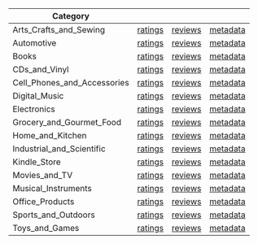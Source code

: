 | Category |  |  |  | 
 |----------|:-----:|:-----:|:-----:|
Arts_Crafts_and_Sewing | [ratings](https://ciir.cs.umass.edu/downloads/XMarket/DATA/br/Arts_Crafts_and_Sewing/ratings_br_Arts_Crafts_and_Sewing.txt) | [reviews](https://ciir.cs.umass.edu/downloads/XMarket/DATA/br/Arts_Crafts_and_Sewing/reviews_br_Arts_Crafts_and_Sewing.json) | [metadata](https://ciir.cs.umass.edu/downloads/XMarket/DATA/br/Arts_Crafts_and_Sewing/metadata_br_Arts_Crafts_and_Sewing.json) |  
Automotive | [ratings](https://ciir.cs.umass.edu/downloads/XMarket/DATA/br/Automotive/ratings_br_Automotive.txt) | [reviews](https://ciir.cs.umass.edu/downloads/XMarket/DATA/br/Automotive/reviews_br_Automotive.json) | [metadata](https://ciir.cs.umass.edu/downloads/XMarket/DATA/br/Automotive/metadata_br_Automotive.json) |  
Books | [ratings](https://ciir.cs.umass.edu/downloads/XMarket/DATA/br/Books/ratings_br_Books.txt) | [reviews](https://ciir.cs.umass.edu/downloads/XMarket/DATA/br/Books/reviews_br_Books.json) | [metadata](https://ciir.cs.umass.edu/downloads/XMarket/DATA/br/Books/metadata_br_Books.json) |  
CDs_and_Vinyl | [ratings](https://ciir.cs.umass.edu/downloads/XMarket/DATA/br/CDs_and_Vinyl/ratings_br_CDs_and_Vinyl.txt) | [reviews](https://ciir.cs.umass.edu/downloads/XMarket/DATA/br/CDs_and_Vinyl/reviews_br_CDs_and_Vinyl.json) | [metadata](https://ciir.cs.umass.edu/downloads/XMarket/DATA/br/CDs_and_Vinyl/metadata_br_CDs_and_Vinyl.json) |  
Cell_Phones_and_Accessories | [ratings](https://ciir.cs.umass.edu/downloads/XMarket/DATA/br/Cell_Phones_and_Accessories/ratings_br_Cell_Phones_and_Accessories.txt) | [reviews](https://ciir.cs.umass.edu/downloads/XMarket/DATA/br/Cell_Phones_and_Accessories/reviews_br_Cell_Phones_and_Accessories.json) | [metadata](https://ciir.cs.umass.edu/downloads/XMarket/DATA/br/Cell_Phones_and_Accessories/metadata_br_Cell_Phones_and_Accessories.json) |  
Digital_Music | [ratings](https://ciir.cs.umass.edu/downloads/XMarket/DATA/br/Digital_Music/ratings_br_Digital_Music.txt) | [reviews](https://ciir.cs.umass.edu/downloads/XMarket/DATA/br/Digital_Music/reviews_br_Digital_Music.json) | [metadata](https://ciir.cs.umass.edu/downloads/XMarket/DATA/br/Digital_Music/metadata_br_Digital_Music.json) |  
Electronics | [ratings](https://ciir.cs.umass.edu/downloads/XMarket/DATA/br/Electronics/ratings_br_Electronics.txt) | [reviews](https://ciir.cs.umass.edu/downloads/XMarket/DATA/br/Electronics/reviews_br_Electronics.json) | [metadata](https://ciir.cs.umass.edu/downloads/XMarket/DATA/br/Electronics/metadata_br_Electronics.json) |  
Grocery_and_Gourmet_Food | [ratings](https://ciir.cs.umass.edu/downloads/XMarket/DATA/br/Grocery_and_Gourmet_Food/ratings_br_Grocery_and_Gourmet_Food.txt) | [reviews](https://ciir.cs.umass.edu/downloads/XMarket/DATA/br/Grocery_and_Gourmet_Food/reviews_br_Grocery_and_Gourmet_Food.json) | [metadata](https://ciir.cs.umass.edu/downloads/XMarket/DATA/br/Grocery_and_Gourmet_Food/metadata_br_Grocery_and_Gourmet_Food.json) |  
Home_and_Kitchen | [ratings](https://ciir.cs.umass.edu/downloads/XMarket/DATA/br/Home_and_Kitchen/ratings_br_Home_and_Kitchen.txt) | [reviews](https://ciir.cs.umass.edu/downloads/XMarket/DATA/br/Home_and_Kitchen/reviews_br_Home_and_Kitchen.json) | [metadata](https://ciir.cs.umass.edu/downloads/XMarket/DATA/br/Home_and_Kitchen/metadata_br_Home_and_Kitchen.json) |  
Industrial_and_Scientific | [ratings](https://ciir.cs.umass.edu/downloads/XMarket/DATA/br/Industrial_and_Scientific/ratings_br_Industrial_and_Scientific.txt) | [reviews](https://ciir.cs.umass.edu/downloads/XMarket/DATA/br/Industrial_and_Scientific/reviews_br_Industrial_and_Scientific.json) | [metadata](https://ciir.cs.umass.edu/downloads/XMarket/DATA/br/Industrial_and_Scientific/metadata_br_Industrial_and_Scientific.json) |  
Kindle_Store | [ratings](https://ciir.cs.umass.edu/downloads/XMarket/DATA/br/Kindle_Store/ratings_br_Kindle_Store.txt) | [reviews](https://ciir.cs.umass.edu/downloads/XMarket/DATA/br/Kindle_Store/reviews_br_Kindle_Store.json) | [metadata](https://ciir.cs.umass.edu/downloads/XMarket/DATA/br/Kindle_Store/metadata_br_Kindle_Store.json) |  
Movies_and_TV | [ratings](https://ciir.cs.umass.edu/downloads/XMarket/DATA/br/Movies_and_TV/ratings_br_Movies_and_TV.txt) | [reviews](https://ciir.cs.umass.edu/downloads/XMarket/DATA/br/Movies_and_TV/reviews_br_Movies_and_TV.json) | [metadata](https://ciir.cs.umass.edu/downloads/XMarket/DATA/br/Movies_and_TV/metadata_br_Movies_and_TV.json) |  
Musical_Instruments | [ratings](https://ciir.cs.umass.edu/downloads/XMarket/DATA/br/Musical_Instruments/ratings_br_Musical_Instruments.txt) | [reviews](https://ciir.cs.umass.edu/downloads/XMarket/DATA/br/Musical_Instruments/reviews_br_Musical_Instruments.json) | [metadata](https://ciir.cs.umass.edu/downloads/XMarket/DATA/br/Musical_Instruments/metadata_br_Musical_Instruments.json) |  
Office_Products | [ratings](https://ciir.cs.umass.edu/downloads/XMarket/DATA/br/Office_Products/ratings_br_Office_Products.txt) | [reviews](https://ciir.cs.umass.edu/downloads/XMarket/DATA/br/Office_Products/reviews_br_Office_Products.json) | [metadata](https://ciir.cs.umass.edu/downloads/XMarket/DATA/br/Office_Products/metadata_br_Office_Products.json) |  
Sports_and_Outdoors | [ratings](https://ciir.cs.umass.edu/downloads/XMarket/DATA/br/Sports_and_Outdoors/ratings_br_Sports_and_Outdoors.txt) | [reviews](https://ciir.cs.umass.edu/downloads/XMarket/DATA/br/Sports_and_Outdoors/reviews_br_Sports_and_Outdoors.json) | [metadata](https://ciir.cs.umass.edu/downloads/XMarket/DATA/br/Sports_and_Outdoors/metadata_br_Sports_and_Outdoors.json) |  
Toys_and_Games | [ratings](https://ciir.cs.umass.edu/downloads/XMarket/DATA/br/Toys_and_Games/ratings_br_Toys_and_Games.txt) | [reviews](https://ciir.cs.umass.edu/downloads/XMarket/DATA/br/Toys_and_Games/reviews_br_Toys_and_Games.json) | [metadata](https://ciir.cs.umass.edu/downloads/XMarket/DATA/br/Toys_and_Games/metadata_br_Toys_and_Games.json) |  
